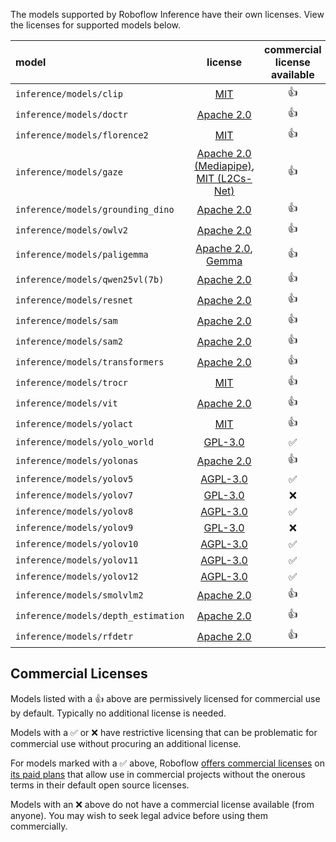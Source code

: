 The models supported by Roboflow Inference have their own licenses. View the licenses for supported models below.

| model                         |                                       license                                        | commercial license available |
|:------------------------------|:------------------------------------------------------------------------------------:|:----------------------------:|
| `inference/models/clip`           | [MIT](https://github.com/openai/CLIP/blob/main/LICENSE)                              | 👍 |
| `inference/models/doctr`          | [Apache 2.0](https://github.com/mindee/doctr/blob/main/LICENSE)                      | 👍 |
| `inference/models/florence2`      | [MIT](https://huggingface.co/microsoft/Florence-2-base/blob/main/LICENSE)            | 👍 |
| `inference/models/gaze`           | [Apache 2.0 (Mediapipe)](https://github.com/google/mediapipe/blob/master/LICENSE), [MIT (L2Cs-Net)](https://github.com/Ahmednull/L2CS-Net/blob/main/LICENSE) | 👍 |
| `inference/models/grounding_dino` | [Apache 2.0](https://github.com/IDEA-Research/GroundingDINO/blob/main/LICENSE)       | 👍 |
| `inference/models/owlv2`          | [Apache 2.0](https://github.com/google-research/scenic/blob/main/LICENSE)            | 👍 |
| `inference/models/paligemma`      | [Apache 2.0](https://github.com/google-research/big_vision/blob/main/LICENSE), [Gemma](https://ai.google.dev/gemma/terms) | 👍 |
| `inference/models/qwen25vl(7b)`   | [Apache 2.0](https://github.com/QwenLM/Qwen2.5-VL/blob/main/LICENSE)                 | 👍 |
| `inference/models/resnet`         | [Apache 2.0](https://github.com/huggingface/pytorch-image-models/blob/main/LICENSE)  | 👍 |
| `inference/models/sam`            | [Apache 2.0](https://github.com/facebookresearch/segment-anything/blob/main/LICENSE) | 👍 |
| `inference/models/sam2`           | [Apache 2.0](https://github.com/facebookresearch/sam2/blob/main/LICENSE)             | 👍 |
| `inference/models/transformers`   | [Apache 2.0](https://github.com/huggingface/transformers/blob/main/LICENSE)          | 👍 |
| `inference/models/trocr`          | [MIT](https://github.com/microsoft/unilm/blob/master/LICENSE)                        | 👍 |
| `inference/models/vit`            | [Apache 2.0](https://github.com/google-research/vision_transformer/blob/main/LICENSE)| 👍 |
| `inference/models/yolact`         | [MIT](https://github.com/dbolya/yolact/blob/master/LICENSE)                          | 👍 |
| `inference/models/yolo_world`     | [GPL-3.0](https://github.com/AILab-CVC/YOLO-World/blob/master/LICENSE)               | ✅ |
| `inference/models/yolonas`        | [Apache 2.0](https://github.com/Deci-AI/super-gradients/blob/master/LICENSE.md)      | 👍 |
| `inference/models/yolov5`         | [AGPL-3.0](https://github.com/ultralytics/yolov5/blob/master/LICENSE)                | ✅ |
| `inference/models/yolov7`         | [GPL-3.0](https://github.com/WongKinYiu/yolov7/blob/main/LICENSE.md)                 | ❌ | 
| `inference/models/yolov8`         | [AGPL-3.0](https://github.com/ultralytics/ultralytics/blob/master/LICENSE)           | ✅ |
| `inference/models/yolov9`         | [GPL-3.0](https://github.com/WongKinYiu/yolov9/blob/main/LICENSE.md)                 | ❌ |
| `inference/models/yolov10`        | [AGPL-3.0](https://github.com/THU-MIG/yolov10/blob/main/LICENSE)                     | ✅ |
| `inference/models/yolov11`        | [AGPL-3.0](https://github.com/ultralytics/ultralytics/blob/master/LICENSE)           | ✅ |
| `inference/models/yolov12`        | [AGPL-3.0](https://github.com/sunsmarterjie/yolov12?tab=AGPL-3.0-1-ov-file)          | ✅ |
| `inference/models/smolvlm2`        | [Apache 2.0](https://huggingface.co/HuggingFaceTB/SmolVLM2-2.2B-Instruct)          | 👍 |
| `inference/models/depth_estimation`        | [Apache 2.0](https://huggingface.co/depth-anything/Depth-Anything-V2-Small)          | 👍 |
| `inference/models/rfdetr`         | [Apache 2.0](https://github.com/roboflow/rf-detr/blob/main/LICENSE)                  | 👍 |

## Commercial Licenses

Models listed with a 👍 above are permissively licensed for commercial use by default. Typically no additional license is needed.

Models with a ✅ or ❌ have restrictive licensing that can be problematic for commercial use without procuring an additional license.

For models marked with a ✅ above, Roboflow [offers commercial licenses](https://roboflow.com/licensing) on [its paid plans](https://roboflow.com/pricing)
that allow use in commercial projects without the onerous terms in their default open source licenses.

Models with an ❌ above do not have a commercial license available (from anyone). You may wish to seek legal advice before using them commercially.